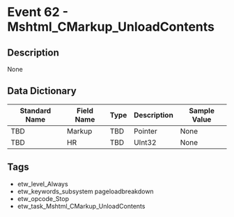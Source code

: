 # Event 62 - Mshtml_CMarkup_UnloadContents

## Description
None

## Data Dictionary
|Standard Name|Field Name|Type|Description|Sample Value|
|---|---|---|---|---|
|TBD|Markup|TBD|Pointer|None|None|
|TBD|HR|TBD|UInt32|None|None|

## Tags
* etw_level_Always
* etw_keywords_subsystem pageloadbreakdown
* etw_opcode_Stop
* etw_task_Mshtml_CMarkup_UnloadContents